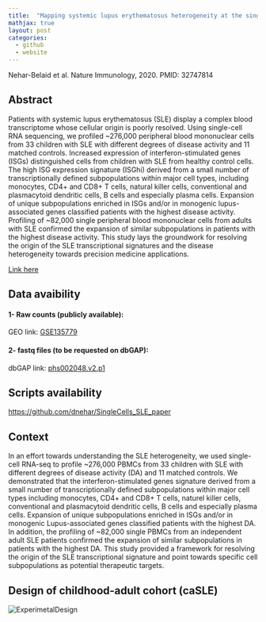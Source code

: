 ```yaml
---
title:  "Mapping systemic lupus erythematosus heterogeneity at the single-cell level"
mathjax: true
layout: post
categories:
  - github
  - website
---
```



Nehar-Belaid et al. Nature Immunology, 2020. PMID: 32747814

## Abstract 
Patients with systemic lupus erythematosus (SLE) display a complex blood transcriptome whose cellular origin is poorly
resolved. Using single-cell RNA sequencing, we profiled ~276,000 peripheral blood mononuclear cells from 33 children with
SLE with different degrees of disease activity and 11 matched controls. Increased expression of interferon-stimulated genes
(ISGs) distinguished cells from children with SLE from healthy control cells. The high ISG expression signature (ISGhi) derived
from a small number of transcriptionally defined subpopulations within major cell types, including monocytes, CD4+ and CD8+
T cells, natural killer cells, conventional and plasmacytoid dendritic cells, B cells and especially plasma cells. Expansion of
unique subpopulations enriched in ISGs and/or in monogenic lupus-associated genes classified patients with the highest disease
activity. Profiling of ~82,000 single peripheral blood mononuclear cells from adults with SLE confirmed the expansion of
similar subpopulations in patients with the highest disease activity. This study lays the groundwork for resolving the origin of
the SLE transcriptional signatures and the disease heterogeneity towards precision medicine applications. 

[Link here]


## Data avaibility 

#### 1- Raw counts (publicly available): 
GEO link: [GSE135779]


#### 2- fastq files (to be requested on dbGAP): 
dbGAP link: [phs002048.v2.p1]

## Scripts availability 
https://github.com/dnehar/SingleCells_SLE_paper

## Context 
In an effort towards understanding the SLE heterogeneity, we used single-cell RNA-seq to profile ~276,000 PBMCs from 33 children with SLE with different degrees of disease activity (DA) and 11 matched controls. We demonstrated that the interferon-stimulated genes signature derived from a small number of transcriptionally defined subpopulations within major cell types including monocytes, CD4+ and CD8+ T cells, naturel killer cells, conventional and plasmacytoid dendritic cells, B cells and especially plasma cells. Expansion of unique subpopulations enriched in ISGs and/or in monogenic Lupus-associated genes classified patients with the highest DA. In addition, the profiling of ~82,000 single PBMCs from an independent adult SLE patients confirmed the expansion of similar subpopulations in patients with the highest DA. This study provided a framework for resolving the origin of the SLE transcriptional signature and point towards specific cell subpopulations as potential therapeutic targets.


## Design of childhood-adult cohort (caSLE)

![ExperimetalDesign](https://user-images.githubusercontent.com/22060632/147284489-52add15a-3997-4690-89e6-bc0c148c36cb.png)


[GSE135779]: https://www.ncbi.nlm.nih.gov/geo/query/acc.cgi?acc=GSE135779
[Link here]: https://doi.org/10.1038/s41590-020-0743-0
[phs002048.v2.p1]: https://www.ncbi.nlm.nih.gov/projects/gapprev/gap/cgi-bin/study.cgi?study_id=phs002048.v2.p1



